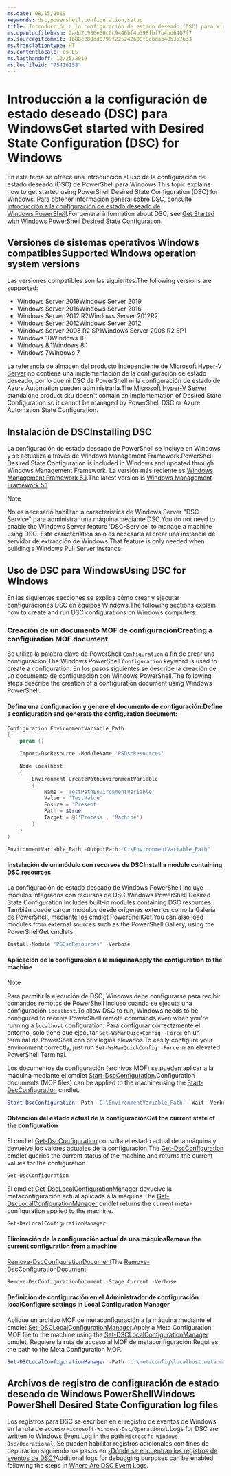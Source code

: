 ```yaml
---
ms.date: 08/15/2019
keywords: dsc,powershell,configuration,setup
title: Introducción a la configuración de estado deseado (DSC) para Windows
ms.openlocfilehash: 2add2c936e60c0c9446bf4b398fbf7b4bd6407f7
ms.sourcegitcommit: 1b88c280dd0799f225242608f0cbdab485357633
ms.translationtype: HT
ms.contentlocale: es-ES
ms.lasthandoff: 12/25/2019
ms.locfileid: "75416158"
---
```

# <a name="get-started-with-desired-state-configuration-dsc-for-windows"></a><span data-ttu-id="ac756-103">Introducción a la configuración de estado deseado (DSC) para Windows</span><span class="sxs-lookup"><span data-stu-id="ac756-103">Get started with Desired State Configuration (DSC) for Windows</span></span>

<span data-ttu-id="ac756-104">En este tema se ofrece una introducción al uso de la configuración de estado deseado (DSC) de PowerShell para Windows.</span><span class="sxs-lookup"><span data-stu-id="ac756-104">This topic explains how to get started using PowerShell Desired State Configuration (DSC) for Windows.</span></span>
<span data-ttu-id="ac756-105">Para obtener información general sobre DSC, consulte [Introducción a la configuración de estado deseado de Windows PowerShell](../overview/overview.md).</span><span class="sxs-lookup"><span data-stu-id="ac756-105">For general information about DSC, see [Get Started with Windows PowerShell Desired State Configuration](../overview/overview.md).</span></span>

## <a name="supported-windows-operation-system-versions"></a><span data-ttu-id="ac756-106">Versiones de sistemas operativos Windows compatibles</span><span class="sxs-lookup"><span data-stu-id="ac756-106">Supported Windows operation system versions</span></span>

<span data-ttu-id="ac756-107">Las versiones compatibles son las siguientes:</span><span class="sxs-lookup"><span data-stu-id="ac756-107">The following versions are supported:</span></span>

- <span data-ttu-id="ac756-108">Windows Server 2019</span><span class="sxs-lookup"><span data-stu-id="ac756-108">Windows Server 2019</span></span>
- <span data-ttu-id="ac756-109">Windows Server 2016</span><span class="sxs-lookup"><span data-stu-id="ac756-109">Windows Server 2016</span></span>
- <span data-ttu-id="ac756-110">Windows Server 2012 R2</span><span class="sxs-lookup"><span data-stu-id="ac756-110">Windows Server 2012R2</span></span>
- <span data-ttu-id="ac756-111">Windows Server 2012</span><span class="sxs-lookup"><span data-stu-id="ac756-111">Windows Server 2012</span></span>
- <span data-ttu-id="ac756-112">Windows Server 2008 R2 SP1</span><span class="sxs-lookup"><span data-stu-id="ac756-112">Windows Server 2008 R2 SP1</span></span>
- <span data-ttu-id="ac756-113">Windows 10</span><span class="sxs-lookup"><span data-stu-id="ac756-113">Windows 10</span></span>
- <span data-ttu-id="ac756-114">Windows 8.1</span><span class="sxs-lookup"><span data-stu-id="ac756-114">Windows 8.1</span></span>
- <span data-ttu-id="ac756-115">Windows 7</span><span class="sxs-lookup"><span data-stu-id="ac756-115">Windows 7</span></span>

<span data-ttu-id="ac756-116">La referencia de almacén del producto independiente de [Microsoft Hyper-V Server](/windows-server/virtualization/hyper-v/hyper-v-server-2016) no contiene una implementación de la configuración de estado deseado, por lo que ni DSC de PowerShell ni la configuración de estado de Azure Automation pueden administrarla.</span><span class="sxs-lookup"><span data-stu-id="ac756-116">The [Microsoft Hyper-V Server](/windows-server/virtualization/hyper-v/hyper-v-server-2016) standalone product sku doesn't contain an implementation of Desired State Configuration so it cannot be managed by PowerShell DSC or Azure Automation State Configuration.</span></span>

## <a name="installing-dsc"></a><span data-ttu-id="ac756-117">Instalación de DSC</span><span class="sxs-lookup"><span data-stu-id="ac756-117">Installing DSC</span></span>

<span data-ttu-id="ac756-118">La configuración de estado deseado de PowerShell se incluye en Windows y se actualiza a través de Windows Management Framework.</span><span class="sxs-lookup"><span data-stu-id="ac756-118">PowerShell Desired State Configuration is included in Windows and updated through Windows Management Framework.</span></span> <span data-ttu-id="ac756-119">La versión más reciente es [Windows Management Framework 5.1](https://www.microsoft.com/en-us/download/details.aspx?id=54616).</span><span class="sxs-lookup"><span data-stu-id="ac756-119">The latest version is [Windows Management Framework 5.1](https://www.microsoft.com/en-us/download/details.aspx?id=54616).</span></span>

> [!NOTE]
> <span data-ttu-id="ac756-120">No es necesario habilitar la característica de Windows Server "DSC-Service" para administrar una máquina mediante DSC.</span><span class="sxs-lookup"><span data-stu-id="ac756-120">You do not need to enable the Windows Server feature 'DSC-Service' to manage a machine using DSC.</span></span>
> <span data-ttu-id="ac756-121">Esta característica solo es necesaria al crear una instancia de servidor de extracción de Windows.</span><span class="sxs-lookup"><span data-stu-id="ac756-121">That feature is only needed when building a Windows Pull Server instance.</span></span>

## <a name="using-dsc-for-windows"></a><span data-ttu-id="ac756-122">Uso de DSC para Windows</span><span class="sxs-lookup"><span data-stu-id="ac756-122">Using DSC for Windows</span></span>

<span data-ttu-id="ac756-123">En las siguientes secciones se explica cómo crear y ejecutar configuraciones DSC en equipos Windows.</span><span class="sxs-lookup"><span data-stu-id="ac756-123">The following sections explain how to create and run DSC configurations on Windows computers.</span></span>

### <a name="creating-a-configuration-mof-document"></a><span data-ttu-id="ac756-124">Creación de un documento MOF de configuración</span><span class="sxs-lookup"><span data-stu-id="ac756-124">Creating a configuration MOF document</span></span>

<span data-ttu-id="ac756-125">Se utiliza la palabra clave de PowerShell `Configuration` a fin de crear una configuración.</span><span class="sxs-lookup"><span data-stu-id="ac756-125">The Windows PowerShell `Configuration` keyword is used to create a configuration.</span></span>
<span data-ttu-id="ac756-126">En los pasos siguientes se describe la creación de un documento de configuración con Windows PowerShell.</span><span class="sxs-lookup"><span data-stu-id="ac756-126">The following steps describe the creation of a configuration document using Windows PowerShell.</span></span>

#### <a name="define-a-configuration-and-generate-the-configuration-document"></a><span data-ttu-id="ac756-127">Defina una configuración y genere el documento de configuración:</span><span class="sxs-lookup"><span data-stu-id="ac756-127">Define a configuration and generate the configuration document:</span></span>

```powershell
Configuration EnvironmentVariable_Path
{
    param ()

    Import-DscResource -ModuleName 'PSDscResources'

    Node localhost
    {
        Environment CreatePathEnvironmentVariable
        {
            Name = 'TestPathEnvironmentVariable'
            Value = 'TestValue'
            Ensure = 'Present'
            Path = $true
            Target = @('Process', 'Machine')
        }
    }
}

EnvironmentVariable_Path -OutputPath:"C:\EnvironmentVariable_Path"
```

#### <a name="install-a-module-containing-dsc-resources"></a><span data-ttu-id="ac756-128">Instalación de un módulo con recursos de DSC</span><span class="sxs-lookup"><span data-stu-id="ac756-128">Install a module containing DSC resources</span></span>

<span data-ttu-id="ac756-129">La configuración de estado deseado de Windows PowerShell incluye módulos integrados con recursos de DSC.</span><span class="sxs-lookup"><span data-stu-id="ac756-129">Windows PowerShell Desired State Configuration includes built-in modules containing DSC resources.</span></span>
<span data-ttu-id="ac756-130">También puede cargar módulos desde orígenes externos como la Galería de PowerShell, mediante los cmdlet PowerShellGet.</span><span class="sxs-lookup"><span data-stu-id="ac756-130">You can also load modules from external sources such as the PowerShell Gallery, using the PowerShellGet cmdlets.</span></span>

```PowerShell
Install-Module 'PSDscResources' -Verbose
```

#### <a name="apply-the-configuration-to-the-machine"></a><span data-ttu-id="ac756-131">Aplicación de la configuración a la máquina</span><span class="sxs-lookup"><span data-stu-id="ac756-131">Apply the configuration to the machine</span></span>

> [!NOTE]
> <span data-ttu-id="ac756-132">Para permitir la ejecución de DSC, Windows debe configurarse para recibir comandos remotos de PowerShell incluso cuando se ejecuta una configuración `localhost`.</span><span class="sxs-lookup"><span data-stu-id="ac756-132">To allow DSC to run, Windows needs to be configured to receive PowerShell remote commands even when you're running a `localhost` configuration.</span></span> <span data-ttu-id="ac756-133">Para configurar correctamente el entorno, solo tiene que ejecutar `Set-WsManQuickConfig -Force` en un terminal de PowerShell con privilegios elevados.</span><span class="sxs-lookup"><span data-stu-id="ac756-133">To easily configure your environment correctly, just run `Set-WsManQuickConfig -Force` in an elevated PowerShell Terminal.</span></span>

<span data-ttu-id="ac756-134">Los documentos de configuración (archivos MOF) se pueden aplicar a la máquina mediante el cmdlet [Start-DscConfiguration](/powershell/module/psdesiredstateconfiguration/start-dscconfiguration).</span><span class="sxs-lookup"><span data-stu-id="ac756-134">Configuration documents (MOF files) can be applied to the machineusing the [Start-DscConfiguration](/powershell/module/psdesiredstateconfiguration/start-dscconfiguration) cmdlet.</span></span>

```powershell
Start-DscConfiguration -Path 'C:\EnvironmentVariable_Path' -Wait -Verbose
```

#### <a name="get-the-current-state-of-the-configuration"></a><span data-ttu-id="ac756-135">Obtención del estado actual de la configuración</span><span class="sxs-lookup"><span data-stu-id="ac756-135">Get the current state of the configuration</span></span>

<span data-ttu-id="ac756-136">El cmdlet [Get-DscConfiguration](/powershell/module/psdesiredstateconfiguration/get-dscconfiguration) consulta el estado actual de la máquina y devuelve los valores actuales de la configuración.</span><span class="sxs-lookup"><span data-stu-id="ac756-136">The [Get-DscConfiguration](/powershell/module/psdesiredstateconfiguration/get-dscconfiguration) cmdlet queries the current status of the machine and returns the current values for the configuration.</span></span>

```powershell
Get-DscConfiguration
```

<span data-ttu-id="ac756-137">El cmdlet [Get-DscLocalConfigurationManager](/powershell/module/psdesiredstateconfiguration/get-dscLocalConfigurationManager) devuelve la metaconfiguración actual aplicada a la máquina.</span><span class="sxs-lookup"><span data-stu-id="ac756-137">The [Get-DscLocalConfigurationManager](/powershell/module/psdesiredstateconfiguration/get-dscLocalConfigurationManager) cmdlet returns the current meta-configuration applied to the machine.</span></span>

```powershell
Get-DscLocalConfigurationManager
```

#### <a name="remove-the-current-configuration-from-a-machine"></a><span data-ttu-id="ac756-138">Eliminación de la configuración actual de una máquina</span><span class="sxs-lookup"><span data-stu-id="ac756-138">Remove the current configuration from a machine</span></span>

<span data-ttu-id="ac756-139">[Remove-DscConfigurationDocument](/powershell/module/psdesiredstateconfiguration/remove-dscconfigurationdocument)</span><span class="sxs-lookup"><span data-stu-id="ac756-139">The [Remove-DscConfigurationDocument](/powershell/module/psdesiredstateconfiguration/remove-dscconfigurationdocument)</span></span>

```powershell
Remove-DscConfigurationDocument -Stage Current -Verbose
```

#### <a name="configure-settings-in-local-configuration-manager"></a><span data-ttu-id="ac756-140">Definición de configuración en el Administrador de configuración local</span><span class="sxs-lookup"><span data-stu-id="ac756-140">Configure settings in Local Configuration Manager</span></span>

<span data-ttu-id="ac756-141">Aplique un archivo MOF de metaconfiguración a la máquina mediante el cmdlet [Set-DSCLocalConfigurationManager](/powershell/module/PSDesiredStateConfiguration/Set-DscLocalConfigurationManager).</span><span class="sxs-lookup"><span data-stu-id="ac756-141">Apply a Meta Configuration MOF file to the machine using the [Set-DSCLocalConfigurationManager](/powershell/module/PSDesiredStateConfiguration/Set-DscLocalConfigurationManager) cmdlet.</span></span>
<span data-ttu-id="ac756-142">Requiere la ruta de acceso al MOF de metaconfiguración.</span><span class="sxs-lookup"><span data-stu-id="ac756-142">Requires the path to the Meta Configuration MOF.</span></span>

```powershell
Set-DSCLocalConfigurationManager -Path 'c:\metaconfig\localhost.meta.mof' -Verbose
```

## <a name="windows-powershell-desired-state-configuration-log-files"></a><span data-ttu-id="ac756-143">Archivos de registro de configuración de estado deseado de Windows PowerShell</span><span class="sxs-lookup"><span data-stu-id="ac756-143">Windows PowerShell Desired State Configuration log files</span></span>

<span data-ttu-id="ac756-144">Los registros para DSC se escriben en el registro de eventos de Windows en la ruta de acceso `Microsoft-Windows-Dsc/Operational`.</span><span class="sxs-lookup"><span data-stu-id="ac756-144">Logs for DSC are written to Windows Event Log in the path `Microsoft-Windows-Dsc/Operational`.</span></span>
<span data-ttu-id="ac756-145">Se pueden habilitar registros adicionales con fines de depuración siguiendo los pasos en [¿Dónde se encuentran los registros de eventos de DSC?](/powershell/scripting/dsc/troubleshooting/troubleshooting#where-are-dsc-event-logs)</span><span class="sxs-lookup"><span data-stu-id="ac756-145">Additional logs for debugging purposes can be enabled following the steps in [Where Are DSC Event Logs](/powershell/scripting/dsc/troubleshooting/troubleshooting#where-are-dsc-event-logs).</span></span>
